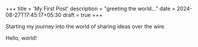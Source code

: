 +++
title = 'My First Post'
description = "greeting the world..."
date = 2024-08-27T17:45:17+05:30
draft = true
+++

Starting my journey into the world of sharing ideas over the wire.

Hello, world!

<!--more-->
